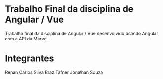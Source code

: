 # Trabalho Final da disciplina de Angular / Vue

Trabalho final da disciplina de Angular / Vue desenvolvido usando Angular com a API da Marvel.

# Integrantes

Renan Carlos Silva Braz Tafner
Jonathan Souza



